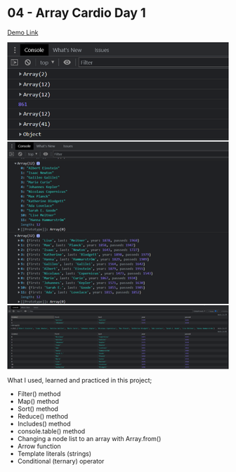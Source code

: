 # 04 - Array Cardio Day 1

[Demo Link](https://hakanozdemir85.github.io/5_JavaScript-30-Days-Challenge-main/04%20-%Array%20Cardio%20Day_1/)

![This is an image](https://github.com/HakanOzdemir85/5_JavaScript-30-Days-Challenge/blob/main/04%20-%20Array%20Cardio%20Day%201/screenshot1.png)
![This is an image](https://github.com/HakanOzdemir85/5_JavaScript-30-Days-Challenge/blob/main/04%20-%20Array%20Cardio%20Day%201/screenshot2.png)
![This is an image](https://github.com/HakanOzdemir85/5_JavaScript-30-Days-Challenge/blob/main/04%20-%20Array%20Cardio%20Day%201/screenshot3.png)

What I used, learned and practiced in this project;

- Filter() method
- Map() method
- Sort() method
- Reduce() method
- Includes() method
- console.table() method
- Changing a node list to an array with Array.from()
- Arrow function
- Template literals (strings)
- Conditional (ternary) operator

